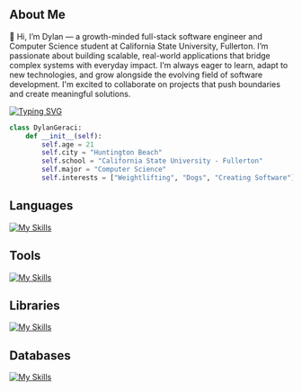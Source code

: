 ## About Me
👋 Hi, I’m Dylan — a growth-minded full-stack software engineer and Computer Science student at California State University, Fullerton. I’m passionate about building scalable, real-world applications that bridge complex systems with everyday impact. I’m always eager to learn, adapt to new technologies, and grow alongside the evolving field of software development. I'm excited to collaborate on projects that push boundaries and create meaningful solutions.



[![Typing SVG](https://readme-typing-svg.demolab.com?font=Fira+Code&pause=1000&color=65F7CE&width=435&lines=Always+Learning+new+Frameworks;Backend-focused+Developer;Interested+in+ML+and+Data+Science)](https://git.io/typing-svg)

```python
class DylanGeraci:
    def __init__(self):
        self.age = 21
        self.city = "Huntington Beach"
        self.school = "California State University - Fullerton"
        self.major = "Computer Science"
        self.interests = ["Weightlifting", "Dogs", "Creating Software"]
```

## Languages
[![My Skills](https://skillicons.dev/icons?i=py,cpp,c,js,java,html,css&perline=6)](https://skillicons.dev)

## Tools
[![My Skills](https://skillicons.dev/icons?i=azure,git,github,vscode,aws&perline=6)](https://skillicons.dev)

## Libraries
[![My Skills](https://skillicons.dev/icons?i=tensorflow,pytorch,fastapi&perline=6)](https://skillicons.dev)

## Databases
[![My Skills](https://skillicons.dev/icons?i=mysql,sqlite,mongodb&perline=6)](https://skillicons.dev)
